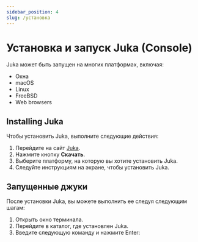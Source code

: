 ```yaml
---
sidebar_position: 4
slug: /установка
---
```


# Установка и запуск Juka (Console)

Juka может быть запущен на многих платформах, включая:

* Окна
* macOS
* Linux
* FreeBSD
* Web browsers

## Installing Juka

Чтобы установить Juka, выполните следующие действия:

1. Перейдите на сайт [Juka](https://jukalang.com/).
2. Нажмите кнопку **Скачать**.
3. Выберите платформу, на которую вы хотите установить Juka.
4. Следуйте инструкциям на экране, чтобы установить Juka.

## Запущенные джуки

После установки Juka, вы можете выполнить ее следуя следующим шагам:

1. Открыть окно терминала.
2. Перейдите в каталог, где установлен Juka.
3. Введите следующую команду и нажмите Enter:
